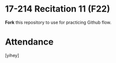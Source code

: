 # 17-214 Recitation 11 (F22)
**Fork** this repository to use for practicing Github flow.

# Attendance
[yihey]

